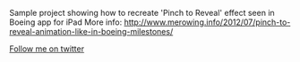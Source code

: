 Sample project showing how to recreate 'Pinch to Reveal' effect seen in Boeing app for iPad
More info: http://www.merowing.info/2012/07/pinch-to-reveal-animation-like-in-boeing-milestones/

[Follow me on twitter][1]

  [1]: http://twitter.com/merowing_
